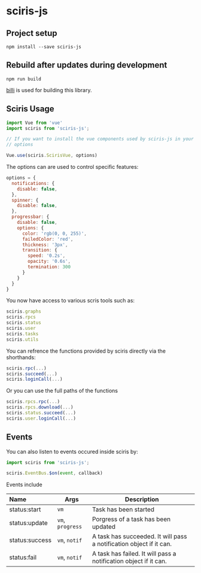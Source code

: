 # sciris-js

## Project setup
```
npm install --save sciris-js 
```

## Rebuild after updates during development

```
npm run build
```

[billi](https://bili.egoist.moe/#/) is used for building this library.

## Sciris Usage

```js
import Vue from 'vue'
import sciris from 'sciris-js';

// If you want to install the vue components used by sciris-js in your app.
// options

Vue.use(sciris.ScirisVue, options)
```

The options can are used to control specific features:

```js
options = {
  notifications: {
    disable: false,
  },
  spinner: {
    disable: false,
  },
  progressbar: {
    disable: false,
    options: {
      color: 'rgb(0, 0, 255)',
      failedColor: 'red',
      thickness: '3px',
      transition: {
        speed: '0.2s',
        opacity: '0.6s',
        termination: 300
      } 
    }
  }
}
```

You now have access to various scris tools such as: 

```js
sciris.graphs
sciris.rpcs
sciris.status
sciris.user
sciris.tasks
sciris.utils
```

You can refrence the functions provided by sciris directly via the shorthands: 

```js
sciris.rpc(...)
sciris.succeed(...)
sciris.loginCall(...)
```


Or you can use the full paths of the functions

```js
sciris.rpcs.rpc(...)
sciris.rpcs.download(...)
sciris.status.succeed(...)
sciris.user.loginCall(...)
```

## Events

You can also listen to events occured inside sciris by:

```js
import sciris from 'sciris-js';

sciris.EventBus.$on(event, callback)
```

Events include

|Name|Args|Description|
|:---|---|---|
|status:start|`vm`| Task has been started|
|status:update|`vm`, `progress` |Porgress of a task has been updated  |
|status:success| `vm`, `notif` |A task has succeeded. It will pass a notification object if it can. |
|status:fail| `vm`, `notif` |A task has failed. It will pass a notification object if it can. | 
